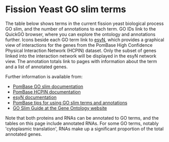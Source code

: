 # Fission Yeast GO slim terms

The table below shows terms in the current fission yeast biological
process GO slim, and the number of annotations to each term. GO IDs
link to the QuickGO browser, where you can explore the ontology and
annotations further. Icons beside each GO term link to
[esyN](http://www.esyn.org/), which provides a graphical view of
interactions for the genes from the PomBase High Confidence Physical
Interaction Network (HCPIN) dataset. Only the subset of genes linked
into the interaction network will be displayed in the esyN network
view. The annotation totals link to pages with information about the
term and a list of annotated genes.

Further information is available from:

- [PomBase GO slim documentation](documentation/pombase-go-slim-documentation)
- [PomBase HCPIN documentation](documentation/high-confidence-physical-interaction-network)
- [esyN documentation](http://www.esyn.org/tutorial.html)
- [PomBase tips for using GO slim terms and annotations](browse-curation/fission-yeast-go-slimming-tips)
- [GO Slim Guide at the Gene Ontology website](http://www.geneontology.org/GO.slims.shtml)

Note that both proteins and RNAs can be annotated to GO terms, and the
tables on this page include annotated RNAs. For some GO terms, notably
'cytoplasmic translation', RNAs make up a significant proportion of
the total annotated genes.

<app-go-slim-table></app-go-slim-table>

